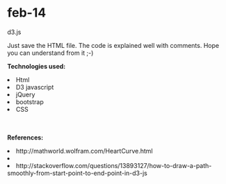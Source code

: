 # feb-14
d3.js
<p> Just save the HTML file. The code is explained well with comments. Hope you can understand from it ;-) </p>

<B>Technologies used:</B>
 <li> Html</li>
 <li> D3 javascript </li>
 <li> jQuery </li>
 <li> bootstrap </li>
 <li> CSS </li>
 <br></br>
 
 <B>References:</B>
 <li>http://mathworld.wolfram.com/HeartCurve.html<li>
 <li>http://stackoverflow.com/questions/13893127/how-to-draw-a-path-smoothly-from-start-point-to-end-point-in-d3-js</li>
 
